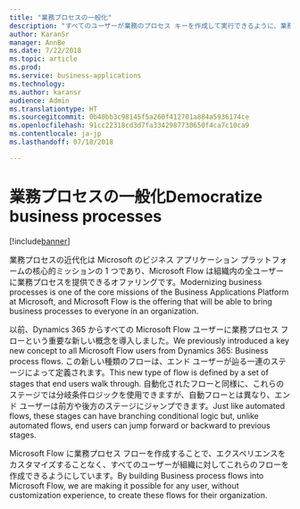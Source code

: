 ```yaml
---
title: "業務プロセスの一般化"
description: "すべてのユーザーが業務のプロセス キーを作成して実行できるように、業務プロセスを一般化します。"
author: KaranSr
manager: AnnBe
ms.date: 7/22/2018
ms.topic: article
ms.prod: 
ms.service: business-applications
ms.technology: 
ms.author: karansr
audience: Admin
ms.translationtype: HT
ms.sourcegitcommit: 0b40bb3c98145f5a260f412701a884a5936174ce
ms.openlocfilehash: 91cc22318cd3d7fa3342987730650f4ca7c10ca9
ms.contentlocale: ja-jp
ms.lasthandoff: 07/18/2018

---
```

# <a name="democratize-business-processes"></a><span data-ttu-id="51e49-103">業務プロセスの一般化</span><span class="sxs-lookup"><span data-stu-id="51e49-103">Democratize business processes</span></span>


[!include[banner](../../includes/banner.md)]

<span data-ttu-id="51e49-104">業務プロセスの近代化は Microsoft のビジネス アプリケーション プラットフォームの核心的ミッションの 1 つであり、Microsoft Flow は組織内の全ユーザーに業務プロセスを提供できるオファリングです。</span><span class="sxs-lookup"><span data-stu-id="51e49-104">Modernizing business processes is one of the core missions of the Business Applications Platform at Microsoft, and Microsoft Flow is the offering that will be able to bring business processes to everyone in an organization.</span></span>

<span data-ttu-id="51e49-105">以前、Dynamics 365 からすべての Microsoft Flow ユーザーに業務プロセス フローという重要な新しい概念を導入しました。</span><span class="sxs-lookup"><span data-stu-id="51e49-105">We previously introduced a key new concept to all Microsoft Flow users from Dynamics 365: Business process flows.</span></span> <span data-ttu-id="51e49-106">この新しい種類のフローは、エンド ユーザーが辿る一連のステージによって定義されます。</span><span class="sxs-lookup"><span data-stu-id="51e49-106">This new type of flow is defined by a set of stages that end users walk through.</span></span> <span data-ttu-id="51e49-107">自動化されたフローと同様に、これらのステージでは分岐条件ロジックを使用できますが、自動フローとは異なり、エンド ユーザーは前方や後方のステージにジャンプできます。</span><span class="sxs-lookup"><span data-stu-id="51e49-107">Just like automated flows, these stages can have branching conditional logic but, unlike automated flows, end users can jump forward or backward to previous stages.</span></span>

<span data-ttu-id="51e49-108">Microsoft Flow に業務プロセス フローを作成することで、エクスペリエンスをカスタマイズすることなく、すべてのユーザーが組織に対してこれらのフローを作成できるようにしています。</span><span class="sxs-lookup"><span data-stu-id="51e49-108">By building Business process flows into Microsoft Flow, we are making it possible for any user, without customization experience, to create these flows for their organization.</span></span>

